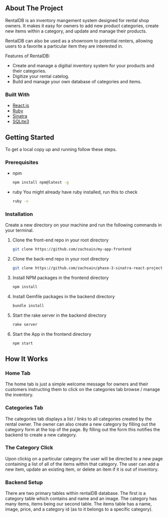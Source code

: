 
## About The Project

RentalDB is an inventory mangement system designed for rental shop owners. It makes it easy for owners to add new product categories, create new items within a category, and update and manage their products. 

RentalDB can also be used as a showroom to potential renters, allowing users to a favorite a particular item they are interested in. 


Features of RentalDB:
* Create and manage a digitial inventory system for your products and their categories. 
* Digitize your rental catelog. 
* Build and manage your own database of categories and items. 

### Built With

* [React.js](https://reactjs.org/)
* [Ruby](https://www.ruby-lang.org/en/)
* [Sinatra](http://sinatrarb.com/)
* [SQLite3](https://www.sqlite.org/index.html)

## Getting Started

To get a local copy up and running follow these steps.

### Prerequisites

* npm
  ```sh
  npm install npm@latest -g
  ```
* ruby
  You might already have ruby installed, run this to check 
  ```sh
  ruby -v
  ```
### Installation

Create a new directory on your machine and run the following commands in your terminal. 

1. Clone the front-end repo in your root directory
   ```sh
   git clone https://github.com/zachsain/my-app-frontend

2. Clone the back-end repo in your root directory 
   ```sh
   git clone https://github.com/zachsain/phase-3-sinatra-react-project
   ```

3. Install NPM packages in the frontend directory
   ```sh
   npm install
   ```

4. Install Gemfile packages in the backend directory
   ```sh
   bundle install
   ```

5. Start the rake server in the backend directory
   ```sh
   rake server
   ```

6. Start the App in the frontend directory
   ```sh
   npm start
   ```

<!-- USAGE EXAMPLES -->
## How It Works

### Home Tab
The home tab is just a simple welcome message for owners and their customers instructing them to click on the categories tab browse / manage the inventory.


### Categories Tab
The categories tab displays a list / links to all categories created by the rental owner. The owner can also create a new category by filling out the category form at the top of the page. By filling out the form this notifies the backend to create a new category. 

### The Category Click
Upon clickig on a particular category the user will be directed to a new page containing a list of all of the items within that category. The user can add a new item, update an existing item, or delete an item if it is out of inventory.

### Backend Setup

There are two primary tables within rentalDB database. The first is a category table which contains and name and an image. The category has many items, items being our second table. The items table has a name, image, price, and a category id (as to it belongs to a specific category).




